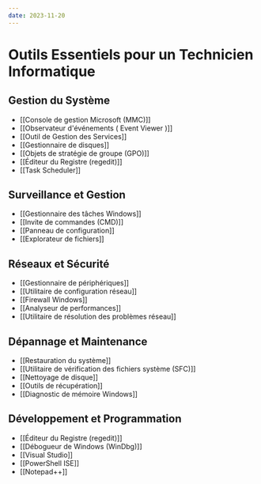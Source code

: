```yaml
---
date: 2023-11-20
---
```

# Outils Essentiels pour un Technicien Informatique

## Gestion du Système

- [[Console de gestion Microsoft (MMC)]]
- [[Observateur d'événements ( Event Viewer )]]
- [[Outil de Gestion des Services]]
- [[Gestionnaire de disques]]
- [[Objets de stratégie de groupe (GPO)]]
- [[Éditeur du Registre (regedit)]]
- [[Task Scheduler]]

## Surveillance et Gestion

- [[Gestionnaire des tâches Windows]]
- [[Invite de commandes (CMD)]]
- [[Panneau de configuration]]
- [[Explorateur de fichiers]]

## Réseaux et Sécurité

- [[Gestionnaire de périphériques]]
- [[Utilitaire de configuration réseau]]
- [[Firewall Windows]]
- [[Analyseur de performances]]
- [[Utilitaire de résolution des problèmes réseau]]

## Dépannage et Maintenance

- [[Restauration du système]]
- [[Utilitaire de vérification des fichiers système (SFC)]]
- [[Nettoyage de disque]]
- [[Outils de récupération]]
- [[Diagnostic de mémoire Windows]]

## Développement et Programmation

- [[Éditeur du Registre (regedit)]]
- [[Débogueur de Windows (WinDbg)]]
- [[Visual Studio]]
- [[PowerShell ISE]]
- [[Notepad++]]
